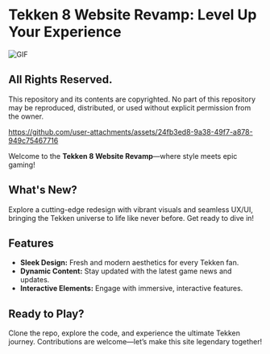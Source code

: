 # Tekken 8 Website Revamp: Level Up Your Experience 

<img align="middle" alt="GIF" src="https://images-wixmp-ed30a86b8c4ca887773594c2.wixmp.com/f/12cbe8a4-f55c-4b40-85bb-d8e1405e7b84/ddkv6wu-844e897b-c232-460a-8019-e6c554511d16.gif?token=eyJ0eXAiOiJKV1QiLCJhbGciOiJIUzI1NiJ9.eyJzdWIiOiJ1cm46YXBwOjdlMGQxODg5ODIyNjQzNzNhNWYwZDQxNWVhMGQyNmUwIiwiaXNzIjoidXJuOmFwcDo3ZTBkMTg4OTgyMjY0MzczYTVmMGQ0MTVlYTBkMjZlMCIsIm9iaiI6W1t7InBhdGgiOiJcL2ZcLzEyY2JlOGE0LWY1NWMtNGI0MC04NWJiLWQ4ZTE0MDVlN2I4NFwvZGRrdjZ3dS04NDRlODk3Yi1jMjMyLTQ2MGEtODAxOS1lNmM1NTQ1MTFkMTYuZ2lmIn1dXSwiYXVkIjpbInVybjpzZXJ2aWNlOmZpbGUuZG93bmxvYWQiXX0.zKZ-T7ksSQwU2nL_pOPx4J7Bbe_Vdn-TYyHdZESA_VQ" />

## All Rights Reserved.
This repository and its contents are copyrighted. No part of this repository may be reproduced, distributed, or used without explicit permission from the owner.

https://github.com/user-attachments/assets/24fb3ed8-9a38-49f7-a878-949c75467716

Welcome to the **Tekken 8 Website Revamp**—where style meets epic gaming! 

## What's New? 

Explore a cutting-edge redesign with vibrant visuals and seamless UX/UI, bringing the Tekken universe to life like never before. Get ready to dive in!

## Features 

- **Sleek Design:** Fresh and modern aesthetics for every Tekken fan.
- **Dynamic Content:** Stay updated with the latest game news and updates.
- **Interactive Elements:** Engage with immersive, interactive features.

## Ready to Play? 

Clone the repo, explore the code, and experience the ultimate Tekken journey. Contributions are welcome—let’s make this site legendary together! 
